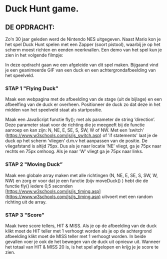 # Duck Hunt game.


## DE OPDRACHT:
Zo’n 30 jaar geleden werd de Nintendo NES uitgegeven. Naast Mario kon je het spel Duck Hunt spelen met een Zapper (soort pistool), waarbij je op het scherm moest richten en eenden neerknallen. Een demo van het spel kun je zien in het volgende filmpje:
 
In deze opdracht gaan we een afgeleide van dit spel maken. Bijgaand vind je een geanimeerde GIF van een duck en een achtergrondafbeelding van het speelveld.

### STAP 1 "Flying Duck”

Maak een webpagina met de afbeelding van de stage (uit de bijlage) en een afbeelfing van de duck er overheen. Positioneer de duck zo dat deze in het midden van het speelveld staat als startpositie.

Maak een JavaScript functie fly(); met als parameter de string ’direction’.
Deze parameter staat voor de richting die je meegeeft bij de functie aanroep en kan zijn: N, NE, E, SE, S, SW, W of NW. Met een ’switch’ (https://www.w3schools.com/js/js_switch.asp) of 'if statements' laat je de duck op het scherm ’vliegen’ d.m.v het aanpassen van de positie. De vliegafstand is altijd 75px. Dus als je naar locatie ’NE’ vliegt, ga je 75px naar rechts en 75px omhoog. Als je naar ’W’ vliegt ga je 75px naar links.

### STAP 2 "Moving Duck”

Maak een globale array maken met alle richtingen (N, NE, E, SE, S, SW, W, NW) en zorg er voor dat je een functie (bijv moveDuck() ) hebt die de functie fly() iedere 0,5 seconden [https://www.w3schools.com/js/js_timing.asp](https://www.w3schools.com/js/js_timing.asp) uitvoert met een random richting uit de array.

### STAP 3 "Score”

Maak twee score tellers, HIT & MISS. Als je op de afbeelding van de duck klikt moet de HIT teller met 1 verhoogt worden als je op de achtergrond afbeelding klikt moet de MISS teller met 1 verhoogt worden. In beide gevallen voer je ook de het bewegen van de duck uit opnieuw uit. Wanneer het totaal van HIT & MISS 20 is, is het spel afgelopen en krijg je je score te zien.


